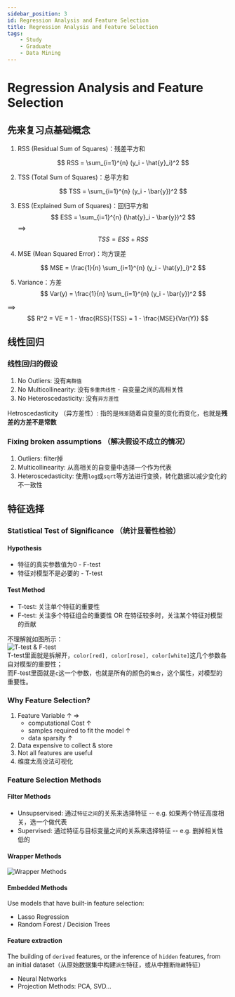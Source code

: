 ```yaml
---
sidebar_position: 3
id: Regression Analysis and Feature Selection
title: Regression Analysis and Feature Selection
tags:
    - Study
    - Graduate
    - Data Mining
---
```


# Regression Analysis and Feature Selection

## 先来复习点基础概念

1. RSS (Residual Sum of Squares)：残差平方和

    $$
    RSS = \sum_{i=1}^{n} (y_i - \hat{y}_i)^2
    $$

2. TSS (Total Sum of Squares)：总平方和

    $$
    TSS = \sum_{i=1}^{n} (y_i - \bar{y})^2
    $$

3. ESS (Explained Sum of Squares)：回归平方和  
    $$
    ESS = \sum_{i=1}^{n} (\hat{y}_i - \bar{y})^2
    $$
==> $$TSS = ESS + RSS$$

4. MSE (Mean Squared Error)：均方误差

    $$
    MSE = \frac{1}{n} \sum_{i=1}^{n} (y_i - \hat{y}_i)^2
    $$

5. Variance：方差
    $$
    Var(y) = \frac{1}{n} \sum_{i=1}^{n} (y_i - \bar{y})^2
    $$

==> $$ R^2 = VE = 1 - \frac{RSS}{TSS} = 1 - \frac{MSE}{Var(Y)} $$

## 线性回归

### 线性回归的假设

1. No Outliers: 没有`离群值`
2. No Multicollinearity: 没有`多重共线性` - 自变量之间的高相关性
3. No Heteroscedasticity: 没有`异方差性`

Hetroscedasticity （异方差性）: 指的是`残差`随着自变量的变化而变化，也就是**残差的方差不是常数**

### Fixing broken assumptions （解决假设不成立的情况）

1. Outliers: filter掉
2. Multicollinearity: 从高相关的自变量中选择一个作为代表
3. Heteroscedasticity: 使用`log`或`sqrt`等方法进行变换，转化数据以减少变化的不一致性

## 特征选择

### Statistical Test of Significance （统计显著性检验）

#### Hypothesis

- 特征的真实参数值为0 - F-test
- 特征对模型不是必要的 - T-test

#### Test Method

- T-test: 关注单个特征的重要性
- F-test: 关注多个特征组合的重要性 OR 在特征较多时，关注某个特征对模型的贡献

不理解就如图所示：  
![T-test & F-test](https://jcqn.oss-cn-beijing.aliyuncs.com/img_blog/514DM/514DM_11.png)  
T-test里面就是拆解开，`color[red], color[rose], color[white]`这几个参数各自对模型的重要性；  
而F-test里面就是`c`这一个参数，也就是所有的颜色的`集合`，这个属性，对模型的重要性。

### Why Feature Selection?

1. Feature Variable ↑ =>
    - computational Cost ↑
    - samples required to fit the model ↑
    - data sparsity ↑
2. Data expensive to collect & store
3. Not all features are useful
4. 维度太高没法可视化

### Feature Selection Methods

#### Filter Methods

- Unsupservised: 通过`特征之间`的关系来选择特征 -- e.g. 如果两个特征高度相关，选一个做代表
- Supervised: 通过特征与目标变量之间的关系来选择特征 -- e.g. 删掉相关性低的

#### Wrapper Methods

![Wrapper Methods](https://jcqn.oss-cn-beijing.aliyuncs.com/img_blog/514DM/514DM_3.png)

#### Embedded Methods

Use models that have built-in feature selection:

- Lasso Regression
- Random Forest / Decision Trees

#### Feature extraction

The building of `derived` features, or the inference of `hidden` features, from an initial dataset（从原始数据集中构建`派生`特征，或从中推断`隐藏`特征）

- Neural Networks
- Projection Methods: PCA, SVD...

